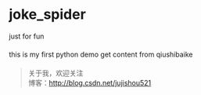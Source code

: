# joke_spider
just for fun

####
   this is my first python demo
   get content from qiushibaike
   
   
####
   > 关于我，欢迎关注  
  博客：http://blog.csdn.net/jujishou521

